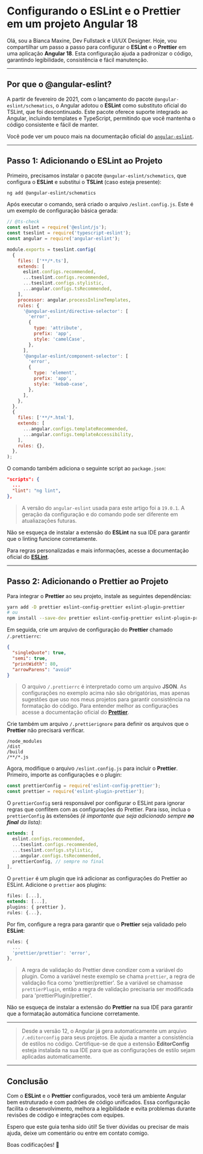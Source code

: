 # Configurando o **ESLint** e o **Prettier** em um projeto **Angular 18**

Olá, sou a Bianca Maxine, Dev Fullstack e UI/UX Designer. Hoje, vou compartilhar um passo a passo para configurar o **ESLint** e o **Prettier** em uma aplicação **Angular 18**. Esta configuração ajuda a padronizar o código, garantindo legibilidade, consistência e fácil manutenção.

---

## Por que o @angular-eslint?

A partir de fevereiro de 2021, com o lançamento do pacote `@angular-eslint/schematics`, o Angular adotou o **ESLint** como substituto oficial do TSLint, que foi descontinuado. Este pacote oferece suporte integrado ao Angular, incluindo templates e TypeScript, permitindo que você mantenha o código consistente e fácil de manter.

Você pode ver um pouco mais na documentação oficial do [`angular-eslint`](https://github.com/angular-eslint/angular-eslint).

---

## Passo 1: Adicionando o ESLint ao Projeto

Primeiro, precisamos instalar o pacote `@angular-eslint/schematics`, que configura o **ESLint** e substitui o **TSLint** (caso esteja presente):

```bash
ng add @angular-eslint/schematics
```

Após executar o comando, será criado o arquivo `/eslint.config.js`. Este é um exemplo de configuração básica gerada:

```javascript
// @ts-check
const eslint = require('@eslint/js');
const tseslint = require('typescript-eslint');
const angular = require('angular-eslint');

module.exports = tseslint.config(
  {
    files: ['**/*.ts'],
    extends: [
      eslint.configs.recommended,
      ...tseslint.configs.recommended,
      ...tseslint.configs.stylistic,
      ...angular.configs.tsRecommended,
    ],
    processor: angular.processInlineTemplates,
    rules: {
      '@angular-eslint/directive-selector': [
        'error',
        {
          type: 'attribute',
          prefix: 'app',
          style: 'camelCase',
        },
      ],
      '@angular-eslint/component-selector': [
        'error',
        {
          type: 'element',
          prefix: 'app',
          style: 'kebab-case',
        },
      ],
    },
  },
  {
    files: ['**/*.html'],
    extends: [
      ...angular.configs.templateRecommended,
      ...angular.configs.templateAccessibility,
    ],
    rules: {},
  },
);
```

O comando também adiciona o seguinte script ao `package.json`:

```json
"scripts": {
  ...
  "lint": "ng lint",
},
```

> A versão do `angular-eslint` usada para este artigo foi a `19.0.1`. A geração da configuração e do comando pode ser diferente em atualiazações futuras.

Não se esqueça de instalar a extensão do **ESLint** na sua IDE para garantir que o linting funcione corretamente.

Para regras personalizadas e mais informações, acesse a documentação oficial do [**ESLint**](https://eslint.org/docs/latest/).

---

## Passo 2: Adicionando o Prettier ao Projeto

Para integrar o **Prettier** ao seu projeto, instale as seguintes dependências:

```bash
yarn add -D prettier eslint-config-prettier eslint-plugin-prettier
# ou
npm install --save-dev prettier eslint-config-prettier eslint-plugin-prettier
```

Em seguida, crie um arquivo de configuração do **Prettier** chamado `/.prettierrc`:

```json
{
  "singleQuote": true,
  "semi": true,
  "printWidth": 80,
  "arrowParens": "avoid"
}
```

> O arquivo `/.prettierrc` é interpretado como um arquivo **JSON**. As configurações no exemplo acima não são obrigatórias, mas apenas sugestões que uso nos meus projetos para garantir consistência na formatação do código. Para entender melhor as configurações acesse a documentação oficial do [**Prettier**](https://prettier.io/docs/en/).

Crie também um arquivo `/.prettierignore` para definir os arquivos que o **Prettier** não precisará verificar.

```ignore
/node_modules
/dist
/build
/**/*.js
```

Agora, modifique o arquivo `/eslint.config.js` para incluir o **Prettier**. Primeiro, importe as configurações e o plugin:

```javascript
const prettierConfig = require('eslint-config-prettier');
const prettier = require('eslint-plugin-prettier');
```

O `prettierConfig` será responsável por configurar o ESLint para ignorar regras que conflitem com as configurações do Prettier. Para isso, inclua o `prettierConfig` às extensões _(é importante que seja adicionado sempre **no final** da lista)_:

```javascript
extends: [
  eslint.configs.recommended,
  ...tseslint.configs.recommended,
  ...tseslint.configs.stylistic,
  ...angular.configs.tsRecommended,
  prettierConfig, // sempre no final
],
```

O `prettier` é um plugin que irá adicionar as configurações do Prettier ao ESLint. Adicione o `prettier` aos plugins:

```javascript
files: [...],
extends: [...],
plugins: { prettier },
rules: {...},
```

Por fim, configure a regra para garantir que o **Prettier** seja validado pelo **ESLint**:

```javascript
rules: {
  ...
  'prettier/prettier': 'error',
},
```

> A regra de validação do Prettier deve condizer com a variável do plugin. Como a variável neste exemplo se chama `prettier`, a regra de validação fica como 'prettier/prettier'. Se a variável se chamasse `prettierPlugin`, então a regra de validação precisaria ser modificada para 'prettierPlugin/prettier'.

Não se esqueça de instalar a extensão do **Prettier** na sua IDE para garantir que a formatação automática funcione corretamente.

---

> Desde a versão 12, o Angular já gera automaticamente um arquivo `/.editorconfig` para seus projetos. Ele ajuda a manter a consistência de estilos no código. Certifique-se de que a extensão **EditorConfig** esteja instalada na sua IDE para que as configurações de estilo sejam aplicadas automaticamente.

---

## Conclusão

Com o **ESLint** e o **Prettier** configurados, você terá um ambiente Angular bem estruturado e com padrões de código unificados. Essa configuração facilita o desenvolvimento, melhora a legibilidade e evita problemas durante revisões de código e integrações com equipes.

Espero que este guia tenha sido útil! Se tiver dúvidas ou precisar de mais ajuda, deixe um comentário ou entre em contato comigo.

Boas codificações! 🚀
